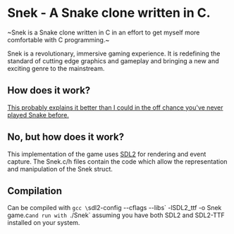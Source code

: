 # Snek - A Snake clone written in C.

~Snek is a Snake clone written in C in an effort to get myself more comfortable 
with C programming.~

Snek is a revolutionary, immersive gaming experience. It is redefining the 
standard of cutting edge graphics and gameplay and bringing a new and exciting 
genre to the mainstream.

## How does it work?

[This probably explains it better than I could in the off chance you've never 
played Snake 
before.](https://en.wikipedia.org/wiki/Snake_(video_game)#Gameplay)

## No, but **how** does it work?

This implementation of the game uses [SDL2](https://www.libsdl.org/) for 
rendering and event capture. The Snek.c/h files contain the code which allow 
the representation and manipulation of the Snek struct.

## Compilation

Can be compiled with 
`gcc \`sdl2-config --cflags --libs\` -lSDL2_ttf -o Snek game.c` and run with 
`./Snek` assuming you have both SDL2 and SDL2-TTF installed on your system.
